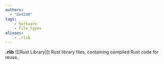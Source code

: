 ```yaml
---
authors:
  - "0x4248"
tags:
    - Software
    - File_types
aliases:
    - .rlib
---
```

**.rlib** ([[Rust Library]]) Rust library files, containing compiled Rust code for reuse.
